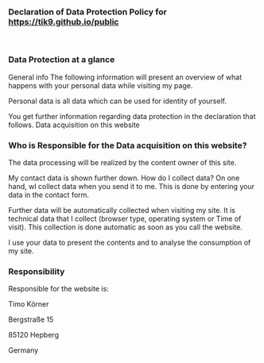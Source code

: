 ### Declaration of Data Protection Policy for https://tik9.github.io/public
<br>

### Data Protection at a glance

General info
The following information will present an overview of what happens with your personal data while visiting my
page.

Personal data is all data which can be used for identity of yourself.

You get further information regarding data protection in the declaration that follows.
Data acquisition on this website

### Who is Responsible for the Data acquisition on this website?

The data processing will be realized by the content owner of this site.

My contact data is shown further down.
How do I collect data? 
On one hand, wI collect data when you send it to me.
This is done by entering your data in the contact form.


Further data will be automatically collected when visiting my site.
It is technical data that I collect (browser type, operating system or Time of visit).
This collection is done automatic as soon as you call the website.

I use your data to present the contents and to analyse the consumption of my site. 

### Responsibility

Responsible for the website is:

Timo K&ouml;rner

Bergstraße 15

85120 Hepberg

Germany
